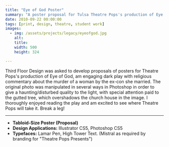 ```yaml
---
title: "Eye of God Poster"
summary: "A poster proposal for Tulsa Theatre Pops's production of Eye of God."
date: 2010-09-22 00:00:00
tags: [print, design, theatre, student work]
images:
  - img: /assets/projects/legacy/eyeofgod.jpg
    alt: 
    title: 
    width: 500
    height: 324

---
```


<p>Third Floor Design was asked to develop proposals of posters for Theatre Pops's production of Eye of God, am engaging dark play with religious commentary about the murder of a woman by the ex-con she married. The original photo was manipulated in several ways in Photoshop in order to give a haunting/disturbed quality to the light, with special attention paid to the gutted tree, which overshadows the church house in the image. I thoroughly enjoyed reading the play and am excited to see where Theatre Pops will take it. Break a leg!</p>

---

<ul><li><strong>Tabloid-Size Poster (Proposal)</strong></li><li><strong>Design Applications:</strong> Illustrator CS5, Photoshop CS5</li><li><strong>Typefaces:</strong> Lamar Pen, High Tower Text. (Mistral as required by branding for "Theatre Pops Presents")</li></ul>
